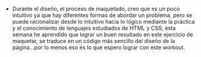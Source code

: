 - Durante el diseño, el proceso de maquetado, creo que es un poco intuitivo ya que hay diferentes formas de abordar un problema, pero se puede racionalizar desde lo intuitivo hacia lo lógico mediante la práctica y el conocimiento de lenguajes estudiados de HTML y CSS; esta semana he aprendido que lograr un buen resultado en este ejercicio de maquetar, se traduce en un código más sencillo del diseño de la página...por lo menos eso es lo que espero lograr con este workout.